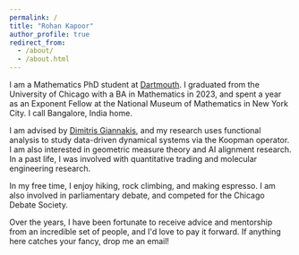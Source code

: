 ```yaml
---
permalink: /
title: "Rohan Kapoor"
author_profile: true
redirect_from: 
  - /about/
  - /about.html
---
```

I am a Mathematics PhD student at <a href="https://math.dartmouth.edu/">Dartmouth</a>. I graduated from the University of Chicago with a BA in Mathematics in 2023, and spent a year as an Exponent Fellow at the National Museum of Mathematics in New York City. I call Bangalore, India home. 

I am advised by <a href="https://giannakis.host.dartmouth.edu/">Dimitris Giannakis</a>, and my research uses functional analysis to study data-driven dynamical systems via the Koopman operator. I am also interested in geometric measure theory and AI alignment research. In a past life, I was involved with quantitative trading and molecular engineering research.

In my free time, I enjoy hiking, rock climbing, and making espresso. I am also involved in parliamentary debate, and competed for the Chicago Debate Society. 

Over the years, I have been fortunate to receive advice and mentorship from an incredible set of people, and I'd love to pay it forward. If anything here catches your fancy, drop me an email!

